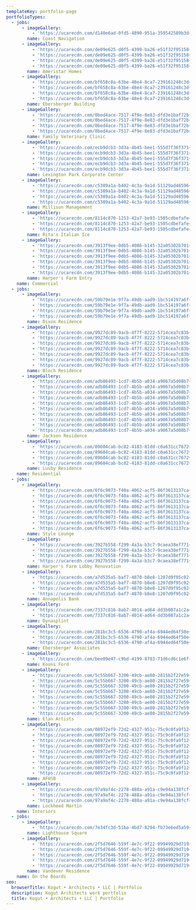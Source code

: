 ```yaml
---
templateKey: portfolio-page
portfolioTypes:
  - jobs:
      - imageGallery:
          - 'https://ucarecdn.com/d140e6ad-0fd5-4890-951a-359542589b3d~1/nth/0/'
        name: Coast Navigation
      - imageGallery:
          - 'https://ucarecdn.com/de09e625-d0f5-4399-ba26-e51f32f95158~4/nth/0/'
          - 'https://ucarecdn.com/de09e625-d0f5-4399-ba26-e51f32f95158~4/nth/1/'
          - 'https://ucarecdn.com/de09e625-d0f5-4399-ba26-e51f32f95158~4/nth/2/'
          - 'https://ucarecdn.com/de09e625-d0f5-4399-ba26-e51f32f95158~4/nth/3/'
        name: Ameristar Homes
      - imageGallery:
          - 'https://ucarecdn.com/bf658c8a-63be-48e4-8ca7-239161248c3d~4/nth/0/'
          - 'https://ucarecdn.com/bf658c8a-63be-48e4-8ca7-239161248c3d~4/nth/1/'
          - 'https://ucarecdn.com/bf658c8a-63be-48e4-8ca7-239161248c3d~4/nth/2/'
          - 'https://ucarecdn.com/bf658c8a-63be-48e4-8ca7-239161248c3d~4/nth/3/'
        name: Ebersberger Building
      - imageGallery:
          - 'https://ucarecdn.com/0bed4ace-7517-4f9e-8e83-dfd3e1baf72b~4/nth/0/'
          - 'https://ucarecdn.com/0bed4ace-7517-4f9e-8e83-dfd3e1baf72b~4/nth/1/'
          - 'https://ucarecdn.com/0bed4ace-7517-4f9e-8e83-dfd3e1baf72b~4/nth/2/'
          - 'https://ucarecdn.com/0bed4ace-7517-4f9e-8e83-dfd3e1baf72b~4/nth/3/'
        name: Family Veterinary Clinic
      - imageGallery:
          - 'https://ucarecdn.com/ecb9dcb3-3d3a-4b45-bee1-555d7f36f371~5/nth/0/'
          - 'https://ucarecdn.com/ecb9dcb3-3d3a-4b45-bee1-555d7f36f371~5/nth/1/'
          - 'https://ucarecdn.com/ecb9dcb3-3d3a-4b45-bee1-555d7f36f371~5/nth/2/'
          - 'https://ucarecdn.com/ecb9dcb3-3d3a-4b45-bee1-555d7f36f371~5/nth/3/'
          - 'https://ucarecdn.com/ecb9dcb3-3d3a-4b45-bee1-555d7f36f371~5/nth/4/'
        name: Lexington Park Corporate Center
      - imageGallery:
          - 'https://ucarecdn.com/c5389a1a-b402-4c3a-9a1d-51129ad48596~4/nth/0/'
          - 'https://ucarecdn.com/c5389a1a-b402-4c3a-9a1d-51129ad48596~4/nth/1/'
          - 'https://ucarecdn.com/c5389a1a-b402-4c3a-9a1d-51129ad48596~4/nth/2/'
          - 'https://ucarecdn.com/c5389a1a-b402-4c3a-9a1d-51129ad48596~4/nth/3/'
        name: Millison Management
      - imageGallery:
          - 'https://ucarecdn.com/8114c870-1253-42a7-be93-1505cdbefafe~3/nth/0/'
          - 'https://ucarecdn.com/8114c870-1253-42a7-be93-1505cdbefafe~3/nth/1/'
          - 'https://ucarecdn.com/8114c870-1253-42a7-be93-1505cdbefafe~3/nth/2/'
        name: Rita's Italian Ice
      - imageGallery:
          - 'https://ucarecdn.com/3913f9ee-0db5-4086-b145-32a05302b701~6/nth/0/'
          - 'https://ucarecdn.com/3913f9ee-0db5-4086-b145-32a05302b701~6/nth/1/'
          - 'https://ucarecdn.com/3913f9ee-0db5-4086-b145-32a05302b701~6/nth/2/'
          - 'https://ucarecdn.com/3913f9ee-0db5-4086-b145-32a05302b701~6/nth/3/'
          - 'https://ucarecdn.com/3913f9ee-0db5-4086-b145-32a05302b701~6/nth/4/'
          - 'https://ucarecdn.com/3913f9ee-0db5-4086-b145-32a05302b701~6/nth/5/'
        name: Harper's Farm Entry
    name: Commercial
  - jobs:
      - imageGallery:
          - 'https://ucarecdn.com/59b79e1e-9f7a-49db-aad9-1bc514197a6f~4/nth/0/'
          - 'https://ucarecdn.com/59b79e1e-9f7a-49db-aad9-1bc514197a6f~4/nth/1/'
          - 'https://ucarecdn.com/59b79e1e-9f7a-49db-aad9-1bc514197a6f~4/nth/2/'
          - 'https://ucarecdn.com/59b79e1e-9f7a-49db-aad9-1bc514197a6f~4/nth/3/'
        name: Dixon Residence
      - imageGallery:
          - 'https://ucarecdn.com/9927dc89-9acb-4f7f-8222-5714cea7c83b~7/nth/0/'
          - 'https://ucarecdn.com/9927dc89-9acb-4f7f-8222-5714cea7c83b~7/nth/1/'
          - 'https://ucarecdn.com/9927dc89-9acb-4f7f-8222-5714cea7c83b~7/nth/2/'
          - 'https://ucarecdn.com/9927dc89-9acb-4f7f-8222-5714cea7c83b~7/nth/3/'
          - 'https://ucarecdn.com/9927dc89-9acb-4f7f-8222-5714cea7c83b~7/nth/4/'
          - 'https://ucarecdn.com/9927dc89-9acb-4f7f-8222-5714cea7c83b~7/nth/5/'
          - 'https://ucarecdn.com/9927dc89-9acb-4f7f-8222-5714cea7c83b~7/nth/6/'
        name: Bloch Residence
      - imageGallery:
          - 'https://ucarecdn.com/adb86493-1cd7-4b5b-a034-a9067a5d08b7~10/nth/0/'
          - 'https://ucarecdn.com/adb86493-1cd7-4b5b-a034-a9067a5d08b7~10/nth/1/'
          - 'https://ucarecdn.com/adb86493-1cd7-4b5b-a034-a9067a5d08b7~10/nth/2/'
          - 'https://ucarecdn.com/adb86493-1cd7-4b5b-a034-a9067a5d08b7~10/nth/3/'
          - 'https://ucarecdn.com/adb86493-1cd7-4b5b-a034-a9067a5d08b7~10/nth/4/'
          - 'https://ucarecdn.com/adb86493-1cd7-4b5b-a034-a9067a5d08b7~10/nth/5/'
          - 'https://ucarecdn.com/adb86493-1cd7-4b5b-a034-a9067a5d08b7~10/nth/6/'
          - 'https://ucarecdn.com/adb86493-1cd7-4b5b-a034-a9067a5d08b7~10/nth/7/'
          - 'https://ucarecdn.com/adb86493-1cd7-4b5b-a034-a9067a5d08b7~10/nth/8/'
          - 'https://ucarecdn.com/adb86493-1cd7-4b5b-a034-a9067a5d08b7~10/nth/9/'
        name: Jackson Residence
      - imageGallery:
          - 'https://ucarecdn.com/89604cab-bc82-4183-81dd-c0a631cc7672~4/nth/0/'
          - 'https://ucarecdn.com/89604cab-bc82-4183-81dd-c0a631cc7672~4/nth/1/'
          - 'https://ucarecdn.com/89604cab-bc82-4183-81dd-c0a631cc7672~4/nth/2/'
          - 'https://ucarecdn.com/89604cab-bc82-4183-81dd-c0a631cc7672~4/nth/3/'
        name: Lusby Residence
    name: Residential
  - jobs:
      - imageGallery:
          - 'https://ucarecdn.com/6f6c9073-f40a-4062-acf5-86f3613137ca~8/nth/0/'
          - 'https://ucarecdn.com/6f6c9073-f40a-4062-acf5-86f3613137ca~8/nth/1/'
          - 'https://ucarecdn.com/6f6c9073-f40a-4062-acf5-86f3613137ca~8/nth/2/'
          - 'https://ucarecdn.com/6f6c9073-f40a-4062-acf5-86f3613137ca~8/nth/3/'
          - 'https://ucarecdn.com/6f6c9073-f40a-4062-acf5-86f3613137ca~8/nth/4/'
          - 'https://ucarecdn.com/6f6c9073-f40a-4062-acf5-86f3613137ca~8/nth/5/'
          - 'https://ucarecdn.com/6f6c9073-f40a-4062-acf5-86f3613137ca~8/nth/6/'
          - 'https://ucarecdn.com/6f6c9073-f40a-4062-acf5-86f3613137ca~8/nth/7/'
        name: Style Lounge
      - imageGallery:
          - 'https://ucarecdn.com/3927b558-f299-4a3a-b3c7-9caea38ef771~4/nth/0/'
          - 'https://ucarecdn.com/3927b558-f299-4a3a-b3c7-9caea38ef771~4/nth/1/'
          - 'https://ucarecdn.com/3927b558-f299-4a3a-b3c7-9caea38ef771~4/nth/2/'
          - 'https://ucarecdn.com/3927b558-f299-4a3a-b3c7-9caea38ef771~4/nth/3/'
        name: Harper's Farm Lobby Renovation
      - imageGallery:
          - 'https://ucarecdn.com/a7d535a5-baf7-4870-b8e8-1207d9f95c02~4/nth/0/'
          - 'https://ucarecdn.com/a7d535a5-baf7-4870-b8e8-1207d9f95c02~4/nth/1/'
          - 'https://ucarecdn.com/a7d535a5-baf7-4870-b8e8-1207d9f95c02~4/nth/2/'
          - 'https://ucarecdn.com/a7d535a5-baf7-4870-b8e8-1207d9f95c02~4/nth/3/'
        name: Annapolis Bank
      - imageGallery:
          - 'https://ucarecdn.com/7337c816-8ab7-4014-ad64-dd3b087a1c2a~2/nth/0/'
          - 'https://ucarecdn.com/7337c816-8ab7-4014-ad64-dd3b087a1c2a~2/nth/1/'
        name: Dynasplint
      - imageGallery:
          - 'https://ucarecdn.com/281bc3c5-6536-4790-af4a-6944ed64f50e~3/nth/0/'
          - 'https://ucarecdn.com/281bc3c5-6536-4790-af4a-6944ed64f50e~3/nth/1/'
          - 'https://ucarecdn.com/281bc3c5-6536-4790-af4a-6944ed64f50e~3/nth/2/'
        name: Ebersberger Associates
      - imageGallery:
          - 'https://ucarecdn.com/bee09e47-c9bd-4199-8703-71d6cd6c1e6f~1/nth/0/'
        name: Koons Ford
      - imageGallery:
          - 'https://ucarecdn.com/5c55b667-3200-49cb-ae80-2815b2f27e59~8/nth/0/'
          - 'https://ucarecdn.com/5c55b667-3200-49cb-ae80-2815b2f27e59~8/nth/1/'
          - 'https://ucarecdn.com/5c55b667-3200-49cb-ae80-2815b2f27e59~8/nth/2/'
          - 'https://ucarecdn.com/5c55b667-3200-49cb-ae80-2815b2f27e59~8/nth/3/'
          - 'https://ucarecdn.com/5c55b667-3200-49cb-ae80-2815b2f27e59~8/nth/4/'
          - 'https://ucarecdn.com/5c55b667-3200-49cb-ae80-2815b2f27e59~8/nth/5/'
          - 'https://ucarecdn.com/5c55b667-3200-49cb-ae80-2815b2f27e59~8/nth/6/'
          - 'https://ucarecdn.com/5c55b667-3200-49cb-ae80-2815b2f27e59~8/nth/7/'
        name: Elan Artists
      - imageGallery:
          - 'https://ucarecdn.com/08972ef9-72d2-4327-951c-75c9c0fa9f12~9/nth/0/'
          - 'https://ucarecdn.com/08972ef9-72d2-4327-951c-75c9c0fa9f12~9/nth/1/'
          - 'https://ucarecdn.com/08972ef9-72d2-4327-951c-75c9c0fa9f12~9/nth/2/'
          - 'https://ucarecdn.com/08972ef9-72d2-4327-951c-75c9c0fa9f12~9/nth/3/'
          - 'https://ucarecdn.com/08972ef9-72d2-4327-951c-75c9c0fa9f12~9/nth/4/'
          - 'https://ucarecdn.com/08972ef9-72d2-4327-951c-75c9c0fa9f12~9/nth/5/'
          - 'https://ucarecdn.com/08972ef9-72d2-4327-951c-75c9c0fa9f12~9/nth/6/'
          - 'https://ucarecdn.com/08972ef9-72d2-4327-951c-75c9c0fa9f12~9/nth/7/'
          - 'https://ucarecdn.com/08972ef9-72d2-4327-951c-75c9c0fa9f12~9/nth/8/'
        name: AFHSB
      - imageGallery:
          - 'https://ucarecdn.com/97a9af4c-2278-488a-a91a-c9e94a138fcf~3/nth/0/'
          - 'https://ucarecdn.com/97a9af4c-2278-488a-a91a-c9e94a138fcf~3/nth/1/'
          - 'https://ucarecdn.com/97a9af4c-2278-488a-a91a-c9e94a138fcf~3/nth/2/'
        name: Lockheed Martin
    name: Interiors
  - jobs:
      - imageGallery:
          - 'https://ucarecdn.com/7e34fc3d-51ba-4bd7-8294-fb73e6ed5a59~1/nth/0/'
        name: Lighthouse Square
      - imageGallery:
          - 'https://ucarecdn.com/2f5d7646-559f-4e7c-9f22-09949929d719~5/nth/0/'
          - 'https://ucarecdn.com/2f5d7646-559f-4e7c-9f22-09949929d719~5/nth/1/'
          - 'https://ucarecdn.com/2f5d7646-559f-4e7c-9f22-09949929d719~5/nth/2/'
          - 'https://ucarecdn.com/2f5d7646-559f-4e7c-9f22-09949929d719~5/nth/3/'
          - 'https://ucarecdn.com/2f5d7646-559f-4e7c-9f22-09949929d719~5/nth/4/'
        name: Vandever Residence
    name: On the Boards
seo:
  browserTitle: Kogut • Architects • LLC | Portfolio
  description: Kogut Architects work portfolio
  title: Kogut • Architects • LLC | Portfolio
---
```


